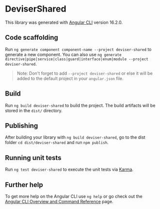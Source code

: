 # DeviserShared

This library was generated with [Angular CLI](https://github.com/angular/angular-cli) version 16.2.0.

## Code scaffolding

Run `ng generate component component-name --project deviser-shared` to generate a new component. You can also use `ng generate directive|pipe|service|class|guard|interface|enum|module --project deviser-shared`.
> Note: Don't forget to add `--project deviser-shared` or else it will be added to the default project in your `angular.json` file. 

## Build

Run `ng build deviser-shared` to build the project. The build artifacts will be stored in the `dist/` directory.

## Publishing

After building your library with `ng build deviser-shared`, go to the dist folder `cd dist/deviser-shared` and run `npm publish`.

## Running unit tests

Run `ng test deviser-shared` to execute the unit tests via [Karma](https://karma-runner.github.io).

## Further help

To get more help on the Angular CLI use `ng help` or go check out the [Angular CLI Overview and Command Reference](https://angular.io/cli) page.
